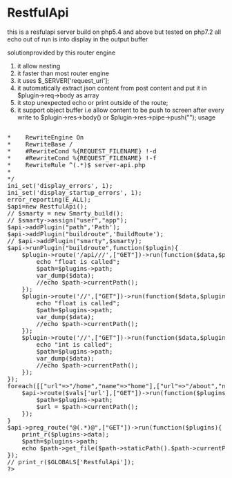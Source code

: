 # RestfulApi
this is a resfulapi server build on php5.4 and above but tested on php7.2
all echo out of run is into display in the output buffer

solutionprovided by this router engine
  1. it allow nesting
  2. it faster than most router engine
  3. it uses $_SERVER['request_uri'];
  4. it automatically extract json content from post content and put it in $plugin->req->body as array
  5. it stop unexpected echo or print outside of the route;
  6. it support object buffer i.e allow content to be push to screen after every write to $plugin->res->body() or $plugin->res->pipe->push("");
usage 
<pre>
<?php
require_once "../RestfulApi.php";
// require_once '../../smarty-3.1.33/libs/Smarty.class.php';
/**
* use this in a htaccess file to make the restful api work
* <IfModule mod_rewrite.c>
*    RewriteEngine On
*    RewriteBase /
*    #RewriteCond %{REQUEST_FILENAME} !-d
*    #RewriteCond %{REQUEST_FILENAME} !-f
*    RewriteRule ^(.*)$ server-api.php
* </IfModule>
*/
ini_set('display_errors', 1);
ini_set('display_startup_errors', 1);
error_reporting(E_ALL);
$api=new RestfulApi();
// $smarty = new Smarty_build();
// $smarty->assign("user","app");
$api->addPlugin("path",'Path');
$api->addPlugin("buildroute",'BuildRoute');
// $api->addPlugin("smarty",$smarty);
$api->runPlugin("buildroute",function($plugin){
    $plugin->route('/api/<string:controller>/<string:action>/<path:ffff>',["GET"])->run(function($data,$plugins){
        echo "float is called";
        $path=$plugins->path;
        var_dump($data);
        //echo $path->currentPath();
    });
    $plugin->route('/<string:name>/<float:php>',["GET"])->run(function($data,$plugins){
        echo "float is called";
        $path=$plugins->path;
        var_dump($data);
        //echo $path->currentPath();
    });
    $plugin->route('/<string:name>/<int:php>',["GET"])->run(function($data,$plugins){
        echo "int is called";
        $path=$plugins->path;
        var_dump($data);
        //echo $path->currentPath();
    });
});
foreach([["url"=>"/home","name"=>"home"],["url"=>"/about","name"=>"about"],["url"=>"/contact","name"=>"contact"]] as $vals){
    $api->route($vals['url'],["GET"])->run(function($plugins){
        $path=$plugins->path;
        $url = $path->currentPath();     
    });
}
$api->preg_route("@(.*)@",["GET"])->run(function($plugins){
    print_r($plugins->data);
    $path=$plugins->path;
    echo $path->get_file($path->staticPath().$path->currentPath());
});
// print_r($GLOBALS['RestfulApi']);
?>
</pre>
